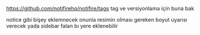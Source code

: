 https://github.com/notifirehq/notifire/tags  tag ve versiyonlama için buna bak 

notice gibi bişey eklemnecek onunla resimin olması gereken boyut uyarısı verecek yada sidebar falan bı yere eklenebilir 